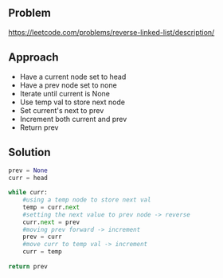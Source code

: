 ## Problem 
https://leetcode.com/problems/reverse-linked-list/description/

## Approach 

- Have a current node set to head 
- Have a prev node set to none 
- Iterate until current is None 
- Use temp val to store next node
- Set current's next to prev
- Increment both current and prev 
- Return prev 

## Solution 

```python 
prev = None
curr = head

while curr:
	#using a temp node to store next val
    temp = curr.next
    #setting the next value to prev node -> reverse
    curr.next = prev
    #moving prev forward -> increment
    prev = curr
    #move curr to temp val -> increment
    curr = temp
    
return prev
```
